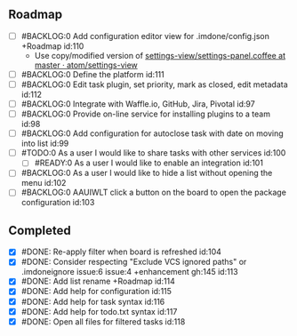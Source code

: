 Roadmap
----
- [ ] #BACKLOG:0 Add configuration editor view for .imdone/config.json +Roadmap id:110
  - Use copy/modified version of [settings-view/settings-panel.coffee at master · atom/settings-view](https://github.com/atom/settings-view/blob/master/lib/settings-panel.coffee)
- [ ] #BACKLOG:0 Define the platform id:111
- [ ] #BACKLOG:0 Edit task plugin, set priority, mark as closed, edit metadata id:112
- [ ] #BACKLOG:0 Integrate with Waffle.io, GitHub, Jira, Pivotal id:97
- [ ] #BACKLOG:0 Provide on-line service for installing plugins to a team id:98
- [ ] #BACKLOG:0 Add configuration for autoclose task with date on moving into list id:99
- [ ] #TODO:0 As a user I would like to share tasks with other services id:100
  - [ ] #READY:0 As a user I would like to enable an integration id:101
- [ ] #BACKLOG:0 As a user I would like to hide a list without opening the menu id:102
- [ ] #BACKLOG:0 AAUIWLT click a button on the board to open the package configuration id:103

Completed
----
- [x] #DONE: Re-apply filter when board is refreshed id:104
- [x] #DONE: Consider respecting "Exclude VCS ignored paths" or .imdoneignore issue:6 issue:4 +enhancement gh:145 id:113
- [x] #DONE: Add list rename +Roadmap id:114
- [x] #DONE: Add help for configuration id:115
- [x] #DONE: Add help for task syntax id:116
- [x] #DONE: Add help for todo.txt syntax id:117
- [x] #DONE: Open all files for filtered tasks id:118
